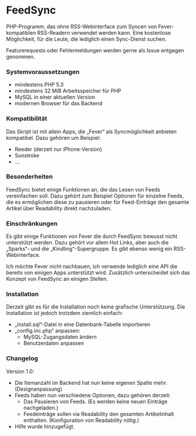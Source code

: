 FeedSync
========

PHP-Programm, das ohne RSS-Webinterface zum Syncen von Fever-kompatiblen RSS-Readern verwendet werden kann. Eine kostenlose Möglichkeit, für die Leute, die lediglich einen Sync-Dienst suchen.

Featurerequests oder Fehlermeldungen werden gerne als Issue entgegen genommen.

### Systemvoraussetzungen

- mindestens PHP 5.3
- mindestens 32 MiB Arbeitsspeicher für PHP
- MySQL in einer aktuellen Version
- modernen Browser für das Backend

### Kompatibilität
Das Skript ist mit allein Apps, die „Fever“ als Syncmöglichkeit anbieten kompatibel. Dazu gehören um Beispiel:

- Reeder (derzeit nur iPhone-Version)
- Sunstroke
- …

### Besonderheiten
FeedSync bietet einige Funktionen an, die das Lesen von Feeds vereinfachen soll. Dazu gehört zum Beispiel Optionen für einzelne Feeds, die es ermöglichen diese zu pausieren oder für Feed-Einträge den gesamte Artikel über Readability direkt nachzuladen.


### Einschränkungen
Es gibt einige Funktionen von Fever die durch FeedSync bewusst nicht unterstützt werden. Dazu gehört vor allem Hot Links, aber auch die „Sparks“- und die „Kindling“-Supergruppe. Es gibt ebenso wenig ein RSS-Webinterface.

Ich möchte Fever nicht nachbauen, ich verwende lediglich eine API die bereits von einigen Apps unterstützt wird. Zusätzlich unterscheidet sich das Konzept von FeedSync an einigen Stellen.

### Installation
Derzeit gibt es für die Installation noch keine grafische Unterstützung. Die Installation ist jedoch trotzdem ziemlich einfach:

- „install.sql“-Datei in eine Datenbank-Tabelle importieren
- „config.inc.php“ anpassen:
	- MySQL-Zugangsdaten ändern
	- Benutzerdaten anpassen
	
### Changelog
Version 1.0:

- Die Itemanzahl im Backend hat nun keine eigenen Spalte mehr. (Designanpassung)
- Feeds haben nun verschiedene Optionen, dazu gehören derzeit:
	- Das Pausieren von Feeds. (Es werden keine neuen Einträge nachgeladen.)
	- Feedeinträge sollen via Readability den gesamten Artikelinhalt enthalten. (Konfiguration von Readability nötig.)
- Hilfe wurde hinzugefügt.
